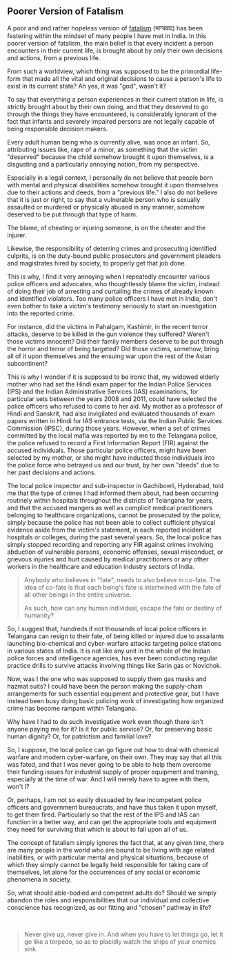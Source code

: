 ## Poorer Version of Fatalism  

A poor and and rather hopeless version of [fatalism](https://en.wikipedia.org/wiki/Fatalism) (भाग्यवाद) has been festering within the mindset of many people I have met in India. In this poorer version of fatalism, the main belief is that every incident a person encounters in their current life, is brought about by only their own decisions and actions, from a previous life.  

From such a worldview, which thing was supposed to be the primordial life-form that made all the vital and original decisions to cause a person's life to exist in its current state? Ah yes, it was "god", wasn't it?  

To say that everything a person experiences in their current station in life, is strictly brought about by their own doing, and that they deserved to go through the things they have encountered, is considerably ignorant of the fact that infants and severely impaired persons are not legally capable of being responsible decision makers.  

Every adult human being who is currently alive, was once an infant. So, attributing issues like, rape of a minor, as something that the victim "deserved" because the child somehow brought it upon themselves, is a disgusting and a particularly annoying notion, from my perspective. 

Especially in a legal context, I personally do not believe that people born with mental and physical disabilities somehow brought it upon themselves due to their actions and deeds, from a "previous life." I also do not believe that it is just or right, to say that a vulnerable person who is sexually assaulted or murdered or physically abused in any manner, somehow deserved to be put through that type of harm. 

The blame, of cheating or injuring someone, is on the cheater and the injurer. 

Likewise, the responsibility of deterring crimes and prosecuting identified culprits, is on the duty-bound public prosecutors and government pleaders and magistrates hired by society, to properly get that job done.  

This is why, I find it very annoying when I repeatedly encounter various police officers and advocates, who thoughtlessly blame the victim, instead of doing their job of arresting and curtailing the crimes of already known and identified violators. Too many police officers I have met in India, don't even bother to take a victim's testimony seriously to start an investigation into the reported crime. 

For instance, did the victims in Pahalgam, Kashimir, in the recent terror attacks, deserve to be killed in the gun violence they suffered? Weren't those victims innocent? Did their family members deserve to be put through the horror and terror of being targeted? Did those victims, somehow, bring all of it upon themselves and the ensuing war upon the rest of the Asian subcontinent?   

This is why I wonder if it is supposed to be ironic that, my widowed elderly mother who had set the Hindi exam paper for the Indian Police Services (IPS) and the Indian Administrative Services (IAS) examinations, for particular sets between the years 2008 and 2011, could have selected the police officers who refused to come to her aid. My mother as a professor of Hindi and Sanskrit, had also invigilated and evaluated thousands of exam papers written in Hindi for IAS entrance tests, via the Indian Public Services Commission (IPSC), during those years. However, when a set of crimes committed by the local mafia was reported by me to the Telangana police, the police refused to record a First Information Report (FIR) against the accused individuals. Those particular police officers, might have been selected by my mother, or she might have inducted those individuals into the police force who betrayed us and our trust, by her own "deeds" due to her past decisions and actions.

The local police inspector and sub-inspector in Gachibowli, Hyderabad, told me that the type of crimes I had informed them about, had been occurring routinely within hospitals throughout the districts of Telangana for years, and that the accused mangers as well as complicit medical practitioners belonging to healthcare organizations, cannot be prosecuted by the police, simply because the police has not been able to collect sufficient physical evidence aside from the victim's statement, in each reported incident at hospitals or colleges, during the past several years. So, the local police has simply stopped recording and reporting any FIR against crimes involving abduction of vulnerable persons, economic offenses, sexual misconduct, or grievous injuries and hurt caused by medical practitioners or any other workers in the healthcare and education industry sectors of India. 

>Anybody who believes in "fate", needs to also believe in co-fate. The idea of co-fate is that each being's fate is intertwined with the fate of all other beings in the entire universe. 
>
>As such, how can any human individual, escape the fate or destiny of humanity?  

So, I suggest that, hundreds if not thousands of local police officers in Telangana can resign to their fate, of being killed or injured due to assailants launching bio-chemical and cyber-warfare attacks targeting police stations in various states of India. It is not like any unit in the whole of the Indian police forces and intelligence agencies, has ever been conducting regular practice drills to survive attacks involving things like Sarin gas or Novichok. 

Now, was I the one who was supposed to supply them gas masks and hazmat suits? I could have been the person making the supply-chain arrangements for such essential equipment and protective gear, but I have instead been busy doing basic policing work of investigating how organized crime has become rampant within Telangana. 

Why have I had to do such investigative work even though there isn't anyone paying me for it? Is it for public service? Or, for preserving basic human dignity? Or, for patriotism and familial love? 

So, I suppose, the local police can go figure out how to deal with chemical warfare and modern cyber-warfare, on their own. They may say that all this was fated, and that I was never going to be able to help them overcome their funding issues for industrial supply of proper equipment and training, especially at the time of war. And I will merely have to agree with them, won't I? 

Or, perhaps, I am not so easily dissuaded by few incompetent police officers and government bureaucrats, and have thus taken it upon myself, to get them fired. Particularly so that the rest of the IPS and IAS can function in a better way, and can get the appropriate tools and equipment they need for surviving that which is about to fall upon all of us. 

The concept of fatalism simply ignores the fact that, at any given time, there are many people in the world who are bound to be living with age related inabilities, or with particular mental and physical situations, because of which they simply cannot be legally held responsible for taking care of themselves, let alone for the occurrences of any social or economic phenomena in society. 

So, what should able-bodied and competent adults do? Should we simply abandon the roles and responsibilities that our individual and collective conscience has recognized, as our fitting and "chosen" pathway in life? 

<br>

>Never give up, never give in. And when you have to let things go, let it go like a torpedo, so as to placidly watch the ships of your enemies sink. 